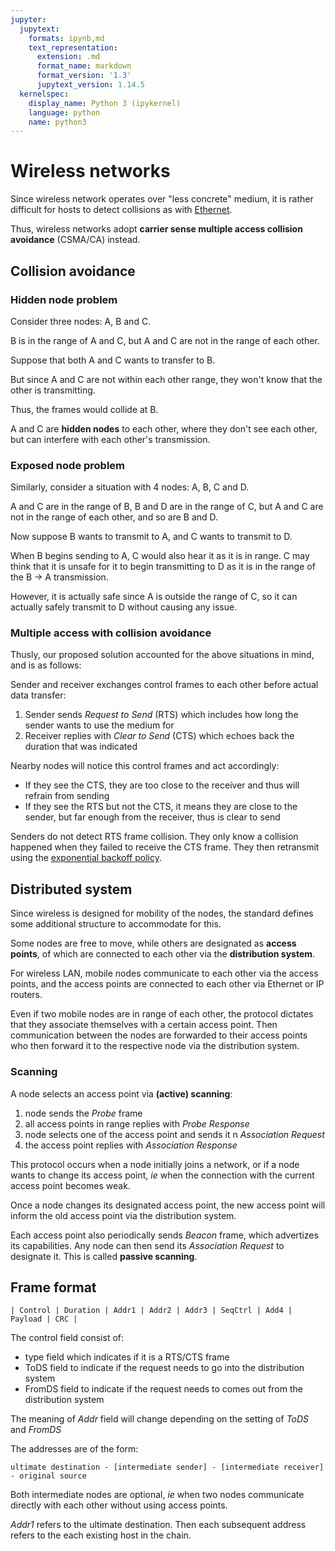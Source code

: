```yaml
---
jupyter:
  jupytext:
    formats: ipynb,md
    text_representation:
      extension: .md
      format_name: markdown
      format_version: '1.3'
      jupytext_version: 1.14.5
  kernelspec:
    display_name: Python 3 (ipykernel)
    language: python
    name: python3
---
```


# Wireless networks

Since wireless network operates over "less concrete" medium, it is rather difficult for hosts to detect collisions as with [Ethernet](./ethernet.ipynb).

Thus, wireless networks adopt **carrier sense multiple access collision avoidance** (CSMA/CA) instead.

## Collision avoidance

### Hidden node problem

Consider three nodes: A, B and C.

B is in the range of A and C, but A and C are not in the range of each other.

Suppose that both A and C wants to transfer to B.

But since A and C are not within each other range, they won't know that the other is transmitting.

Thus, the frames would collide at B.

A and C are **hidden nodes** to each other, where they don't see each other, but can interfere with each other's transmission.

### Exposed node problem

Similarly, consider a situation with 4 nodes: A, B, C and D.

A and C are in the range of B, B and D are in the range of C, but A and C are not in the range of each other, and so are B and D.

Now suppose B wants to transmit to A, and C wants to transmit to D.

When B begins sending to A, C would also hear it as it is in range.
C may think that it is unsafe for it to begin transmitting to D as it is in the range of the B -> A transmission.

However, it is actually safe since A is outside the range of C, so it can actually safely transmit to D without causing any issue.

### Multiple access with collision avoidance

Thusly, our proposed solution accounted for the above situations in mind, and is as follows:

Sender and receiver exchanges control frames to each other before actual data transfer:
1. Sender sends _Request to Send_ (RTS) which includes how long the sender wants to use the medium for
2. Receiver replies with _Clear to Send_ (CTS) which echoes back the duration that was indicated


Nearby nodes will notice this control frames and act accordingly:
* If they see the CTS, they are too close to the receiver and thus will refrain from sending
* If they see the RTS but not the CTS, it means they are close to the sender, but far enough from the receiver, thus is clear to send

Senders do not detect RTS frame collision.
They only know a collision happened when they failed to receive the CTS frame.
They then retransmit using the [exponential backoff policy](./ethernet.ipynb#Transmit-algorithm).

## Distributed system

Since wireless is designed for mobility of the nodes, the standard defines some additional structure to accommodate for this.

Some nodes are free to move, while others are designated as **access points**, of which are connected to each other via the **distribution system**.

For wireless LAN, mobile nodes communicate to each other via the access points, and the access points are connected to each other via Ethernet or IP routers.

Even if two mobile nodes are in range of each other, the protocol dictates that they associate themselves with a certain access point.
Then communication between the nodes are forwarded to their access points who then forward it to the respective node via the distribution system.

### Scanning

A node selects an access point via **(active) scanning**:
1. node sends the _Probe_ frame
2. all access points in range replies with _Probe Response_
3. node selects one of the access point and sends it n _Association Request_
4. the access point replies with _Association Response_

This protocol occurs when a node initially joins a network, or if a node wants to change its access point, _ie_ when the connection with the current access point becomes weak.

Once a node changes its designated access point, the new access point will inform the old access point via the distribution system.

Each access point also periodically sends _Beacon_ frame, which advertizes its capabilities.
Any node can then send its _Association Request_ to designate it.
This is called **passive scanning**.


## Frame format

```
| Control | Duration | Addr1 | Addr2 | Addr3 | SeqCtrl | Add4 | Payload | CRC |
```

The control field consist of:
* type field which indicates if it is a RTS/CTS frame
* ToDS field to indicate if the request needs to go into the distribution system
* FromDS field to indicate if the request needs to comes out from the distribution system

The meaning of _Addr_ field will change depending on the setting of _ToDS_ and _FromDS_

The addresses are of the form:

```
ultimate destination - [intermediate sender] - [intermediate receiver] - original source
```

Both intermediate nodes are optional, _ie_ when two nodes communicate directly with each other without using access points.

_Addr1_ refers to the ultimate destination.
Then each subsequent address refers to the each existing host in the chain.


